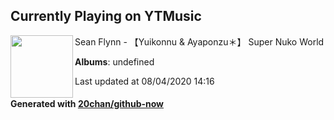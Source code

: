 ## Currently Playing on YTMusic

[<img align="left" width="100" src="https://i.ytimg.com/vi/zwZ89IZG5WA/sddefault.jpg?sqp=-oaymwEWCJADEOEBIAQqCghqEJQEGHgg6AJIWg&rs">](https://music.youtube.com/channel/UC8aAh6M71RjYzvvQkvL_gcA)

Sean Flynn - 【Yuikonnu & Ayaponzu＊】 Super Nuko World

**Albums**: undefined

Last updated at 08/04/2020 14:16

#### Generated with [20chan/github-now](https://github.com/20chan/github-now)


<!--
**20chan/20chan** is a ✨ _special_ ✨ repository because its `README.md` (this file) appears on your GitHub profile.

Here are some ideas to get you started:

- 🔭 I’m currently working on ...
- 🌱 I’m currently learning ...
- 👯 I’m looking to collaborate on ...
- 🤔 I’m looking for help with ...
- 💬 Ask me about ...
- 📫 How to reach me: ...
- 😄 Pronouns: ...
- ⚡ Fun fact: ...
-->
